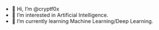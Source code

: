 - 👋 Hi, I’m @cryptf0x
- 👀 I’m interested in Artificial Intelligence.
- 🌱 I’m currently learning Machine Learning/Deep Learning.

<!---
4rv1nd/4rv1nd is a ✨ special ✨ repository because its `README.md` (this file) appears on your GitHub profile.
You can click the Preview link to take a look at your changes.
--->
